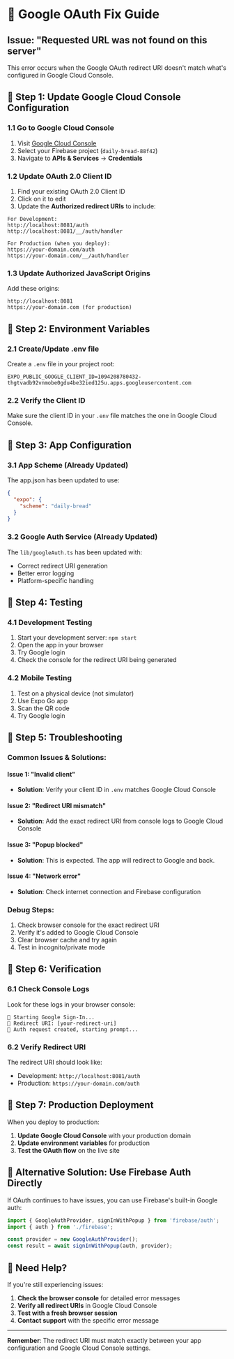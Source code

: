 # 🔧 **Google OAuth Fix Guide**

## **Issue: "Requested URL was not found on this server"**

This error occurs when the Google OAuth redirect URI doesn't match what's configured in Google Cloud Console.

## **🔧 Step 1: Update Google Cloud Console Configuration**

### **1.1 Go to Google Cloud Console**
1. Visit [Google Cloud Console](https://console.cloud.google.com/)
2. Select your Firebase project (`daily-bread-88f42`)
3. Navigate to **APIs & Services** → **Credentials**

### **1.2 Update OAuth 2.0 Client ID**
1. Find your existing OAuth 2.0 Client ID
2. Click on it to edit
3. Update the **Authorized redirect URIs** to include:

```
For Development:
http://localhost:8081/auth
http://localhost:8081/__/auth/handler

For Production (when you deploy):
https://your-domain.com/auth
https://your-domain.com/__/auth/handler
```

### **1.3 Update Authorized JavaScript Origins**
Add these origins:
```
http://localhost:8081
https://your-domain.com (for production)
```

## **🔧 Step 2: Environment Variables**

### **2.1 Create/Update .env file**
Create a `.env` file in your project root:

```env
EXPO_PUBLIC_GOOGLE_CLIENT_ID=1094208780432-thgtvadb92vnmobe0gdu4be32ied125u.apps.googleusercontent.com
```

### **2.2 Verify the Client ID**
Make sure the client ID in your `.env` file matches the one in Google Cloud Console.

## **🔧 Step 3: App Configuration**

### **3.1 App Scheme (Already Updated)**
The app.json has been updated to use:
```json
{
  "expo": {
    "scheme": "daily-bread"
  }
}
```

### **3.2 Google Auth Service (Already Updated)**
The `lib/googleAuth.ts` has been updated with:
- Correct redirect URI generation
- Better error logging
- Platform-specific handling

## **🔧 Step 4: Testing**

### **4.1 Development Testing**
1. Start your development server: `npm start`
2. Open the app in your browser
3. Try Google login
4. Check the console for the redirect URI being generated

### **4.2 Mobile Testing**
1. Test on a physical device (not simulator)
2. Use Expo Go app
3. Scan the QR code
4. Try Google login

## **🔧 Step 5: Troubleshooting**

### **Common Issues & Solutions:**

#### **Issue 1: "Invalid client"**
- **Solution**: Verify your client ID in `.env` matches Google Cloud Console

#### **Issue 2: "Redirect URI mismatch"**
- **Solution**: Add the exact redirect URI from console logs to Google Cloud Console

#### **Issue 3: "Popup blocked"**
- **Solution**: This is expected. The app will redirect to Google and back.

#### **Issue 4: "Network error"**
- **Solution**: Check internet connection and Firebase configuration

### **Debug Steps:**
1. Check browser console for the exact redirect URI
2. Verify it's added to Google Cloud Console
3. Clear browser cache and try again
4. Test in incognito/private mode

## **🔧 Step 6: Verification**

### **6.1 Check Console Logs**
Look for these logs in your browser console:
```
🔴 Starting Google Sign-In...
🔴 Redirect URI: [your-redirect-uri]
🔴 Auth request created, starting prompt...
```

### **6.2 Verify Redirect URI**
The redirect URI should look like:
- Development: `http://localhost:8081/auth`
- Production: `https://your-domain.com/auth`

## **🔧 Step 7: Production Deployment**

When you deploy to production:

1. **Update Google Cloud Console** with your production domain
2. **Update environment variables** for production
3. **Test the OAuth flow** on the live site

## **🔧 Alternative Solution: Use Firebase Auth Directly**

If OAuth continues to have issues, you can use Firebase's built-in Google auth:

```typescript
import { GoogleAuthProvider, signInWithPopup } from 'firebase/auth';
import { auth } from './firebase';

const provider = new GoogleAuthProvider();
const result = await signInWithPopup(auth, provider);
```

## **🔧 Need Help?**

If you're still experiencing issues:

1. **Check the browser console** for detailed error messages
2. **Verify all redirect URIs** in Google Cloud Console
3. **Test with a fresh browser session**
4. **Contact support** with the specific error message

---

**Remember**: The redirect URI must match exactly between your app configuration and Google Cloud Console settings.

